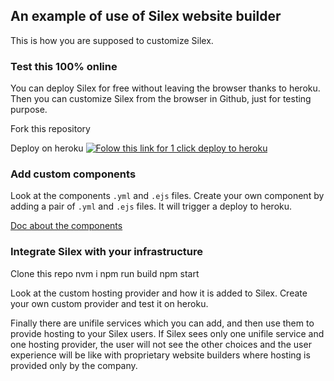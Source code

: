 ## An example of use of Silex website builder

This is how you are supposed to customize Silex.

### Test this 100% online

You can deploy Silex for free without leaving the browser thanks to heroku. Then you can customize Silex from the browser in Github, just for testing purpose.

Fork this repository

Deploy on heroku
[![Folow this link for 1 click deploy to heroku](https://www.herokucdn.com/deploy/button.svg)](https://heroku.com/deploy)

### Add custom components

Look at the components `.yml` and `.ejs` files. Create your own component by adding a pair of `.yml` and `.ejs` files. It will trigger a deploy to heroku.

[Doc about the components](https://github.com/silexlabs/Prodotype/blob/master/README.md)

### Integrate Silex with your infrastructure

Clone this repo
nvm i
npm run build
npm start

Look at the custom hosting provider and how it is added to Silex. Create your own custom provider and test it on heroku.

Finally there are unifile services which you can add, and then use them to provide hosting to your Silex users. If Silex sees only one unifile service and one hosting provider, the user will not see the other choices and the user experience will be like with proprietary website builders where hosting is provided only by the company.

